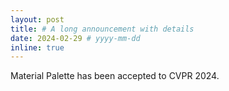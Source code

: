 ```yaml
---
layout: post
title: # A long announcement with details
date: 2024-02-29 # yyyy-mm-dd
inline: true
---
```


Material Palette has been accepted to CVPR 2024.

